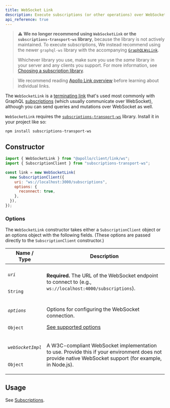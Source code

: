```yaml
---
title: WebSocket Link
description: Execute subscriptions (or other operations) over WebSocket with the subscriptions-transport-ws library
api_reference: true
---
```


> ⚠️ **We no longer recommend using `WebSocketLink` or the `subscriptions-transport-ws` library**, because the library is not actively maintained. To execute subscriptions, We instead recommend using the newer `graphql-ws` library with the accompanying [`GraphQLWsLink`](./apollo-link-subscriptions).
>
> Whichever library you use, make sure you use the _same_ library in your server and any clients you support. For more information, see [Choosing a subscription library](../../data/subscriptions/#choosing-a-subscription-library).

> We recommend reading [Apollo Link overview](./introduction/) before learning about individual links.

The `WebSocketLink` is a [terminating link](./introduction/#the-terminating-link) that's used most commonly with GraphQL [subscriptions](../../data/subscriptions/) (which usually communicate over WebSocket), although you can send queries and mutations over WebSocket as well.

`WebSocketLink` requires the [`subscriptions-transport-ws`](https://github.com/apollographql/subscriptions-transport-ws) library. Install it in your project like so:

```shell
npm install subscriptions-transport-ws
```
## Constructor

```js
import { WebSocketLink } from "@apollo/client/link/ws";
import { SubscriptionClient } from "subscriptions-transport-ws";

const link = new WebSocketLink(
  new SubscriptionClient({
    uri: "ws://localhost:3000/subscriptions",
    options: {
      reconnect: true,
    },
  }),
});
```

### Options

The `WebSocketLink` constructor takes either a `SubscriptionClient` object or an options object with the following fields. (These options are passed directly to the `SubscriptionClient` constructor.)

<table class="field-table">
  <thead>
    <tr>
      <th>Name /<br/>Type</th>
      <th>Description</th>
    </tr>
  </thead>

<tbody>
<tr class="required">
<td>

###### `uri`

`String`
</td>
<td>

**Required.** The URL of the WebSocket endpoint to connect to (e.g., `ws://localhost:4000/subscriptions`).

</td>
</tr>

<tr>
<td>

###### `options`

`Object`
</td>
<td>

Options for configuring the WebSocket connection.

[See supported options](https://github.com/apollographql/subscriptions-transport-ws/blob/master/src/client.ts#L61-L71)

</td>
</tr>

<tr>
<td>

###### `webSocketImpl`

`Object`
</td>
<td>

A W3C-compliant WebSocket implementation to use. Provide this if your environment does not provide native WebSocket support (for example, in Node.js).

</td>
</tr>
</tbody>
</table>

## Usage

See [Subscriptions](../../data/subscriptions/).
